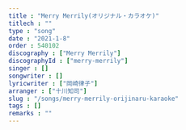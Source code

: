 ```yaml
---
title : "Merry Merrily(オリジナル・カラオケ)"
titlech : ""
type : "song"
date : "2021-1-8"
order : 540102
discography : ["Merry Merrily"]
discographyId : ["merry-merrily"]
singer : []
songwriter : []
lyricwriter : ["岡崎律子"]
arranger : ["十川知司"]
slug : "/songs/merry-merrily-orijinaru-karaoke"
tags : []
remarks : ""
---
```


